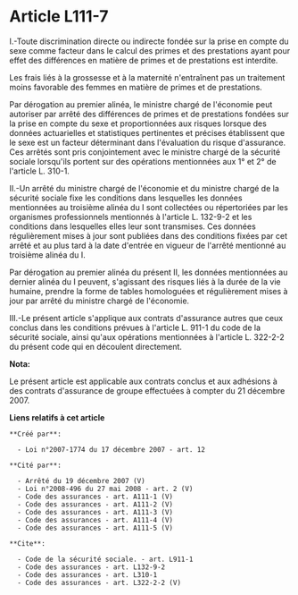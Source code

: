 # Article L111-7

I.-Toute discrimination directe ou indirecte fondée sur la prise en compte du sexe comme facteur dans le calcul des primes et
des prestations ayant pour effet des différences en matière de primes et de prestations est interdite. 

Les frais liés à la grossesse et à la maternité n'entraînent pas un traitement moins favorable des femmes en matière de
primes et de prestations. 

Par dérogation au premier alinéa, le ministre chargé de l'économie peut autoriser par arrêté des différences de primes et de
prestations fondées sur la prise en compte du sexe et proportionnées aux risques lorsque des données actuarielles et
statistiques pertinentes et précises établissent que le sexe est un facteur déterminant dans l'évaluation du risque
d'assurance. Ces arrêtés sont pris conjointement avec le ministre chargé de la sécurité sociale lorsqu'ils portent sur des
opérations mentionnées aux 1° et 2° de l'article L. 310-1. 

II.-Un arrêté du ministre chargé de l'économie et du ministre chargé de la sécurité sociale fixe les conditions dans
lesquelles les données mentionnées au troisième alinéa du I sont collectées ou répertoriées par les organismes professionnels
mentionnés à l'article L. 132-9-2 et les conditions dans lesquelles elles leur sont transmises. Ces données régulièrement
mises à jour sont publiées dans des conditions fixées par cet arrêté et au plus tard à la date d'entrée en vigueur de
l'arrêté mentionné au troisième alinéa du I. 

Par dérogation au premier alinéa du présent II, les données mentionnées au dernier alinéa du I peuvent, s'agissant des
risques liés à la durée de la vie humaine, prendre la forme de tables homologuées et régulièrement mises à jour par arrêté du
ministre chargé de l'économie. 

III.-Le présent article s'applique aux contrats d'assurance autres que ceux conclus dans les conditions prévues à l'article
L. 911-1 du code de la sécurité sociale, ainsi qu'aux opérations mentionnées à l'article L. 322-2-2 du présent code qui en
découlent directement.

**Nota:**

Le présent article est applicable aux contrats conclus et aux adhésions à des contrats d'assurance de groupe effectuées à
compter du 21 décembre 2007.

**Liens relatifs à cet article**

	**Créé par**:

	  - Loi n°2007-1774 du 17 décembre 2007 - art. 12

	**Cité par**:

	  - Arrêté du 19 décembre 2007 (V)
	  - Loi n°2008-496 du 27 mai 2008 - art. 2 (V)
	  - Code des assurances - art. A111-1 (V)
	  - Code des assurances - art. A111-2 (V)
	  - Code des assurances - art. A111-3 (V)
	  - Code des assurances - art. A111-4 (V)
	  - Code des assurances - art. A111-5 (V)

	**Cite**:

	  - Code de la sécurité sociale. - art. L911-1
	  - Code des assurances - art. L132-9-2
	  - Code des assurances - art. L310-1
	  - Code des assurances - art. L322-2-2 (V)
